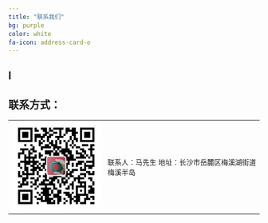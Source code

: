 ```yaml
---
title: "联系我们"
bg: purple
color: white
fa-icon: address-card-o
---
```


## l

## 联系方式：





|                                                              |      |
| ------------------------------------------------------------ | ---- |
| <img src="..\img\wechat.jpg" style="zoom:50%;" /> | 联系人：马先生      地址：长沙市岳麓区梅溪湖街道梅溪半岛 |



